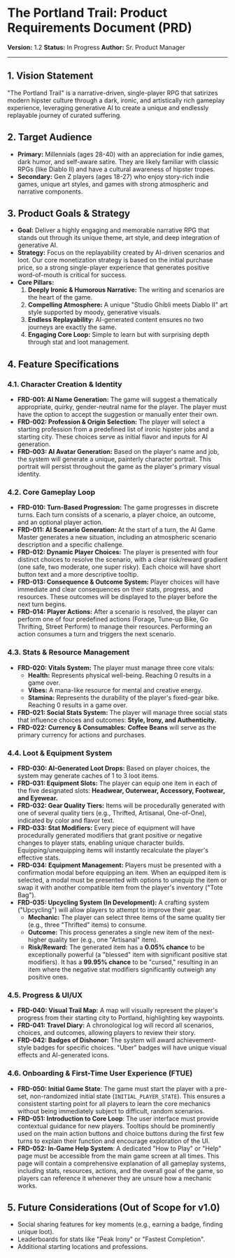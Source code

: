 # The Portland Trail: Product Requirements Document (PRD)

**Version:** 1.2
**Status:** In Progress
**Author:** Sr. Product Manager

---

## 1. Vision Statement

"The Portland Trail" is a narrative-driven, single-player RPG that satirizes modern hipster culture through a dark, ironic, and artistically rich gameplay experience, leveraging generative AI to create a unique and endlessly replayable journey of curated suffering.

## 2. Target Audience

-   **Primary:** Millennials (ages 28-40) with an appreciation for indie games, dark humor, and self-aware satire. They are likely familiar with classic RPGs (like Diablo II) and have a cultural awareness of hipster tropes.
-   **Secondary:** Gen Z players (ages 18-27) who enjoy story-rich indie games, unique art styles, and games with strong atmospheric and narrative components.

## 3. Product Goals & Strategy

-   **Goal:** Deliver a highly engaging and memorable narrative RPG that stands out through its unique theme, art style, and deep integration of generative AI.
-   **Strategy:** Focus on the replayability created by AI-driven scenarios and loot. Our core monetization strategy is based on the initial purchase price, so a strong single-player experience that generates positive word-of-mouth is critical for success.
-   **Core Pillars:**
    1.  **Deeply Ironic & Humorous Narrative:** The writing and scenarios are the heart of the game.
    2.  **Compelling Atmosphere:** A unique "Studio Ghibli meets Diablo II" art style supported by moody, generative visuals.
    3.  **Endless Replayability:** AI-generated content ensures no two journeys are exactly the same.
    4.  **Engaging Core Loop:** Simple to learn but with surprising depth through stat and loot management.

## 4. Feature Specifications

### 4.1. Character Creation & Identity

-   **FRD-001: AI Name Generation:** The game will suggest a thematically appropriate, quirky, gender-neutral name for the player. The player must have the option to accept the suggestion or manually enter their own.
-   **FRD-002: Profession & Origin Selection:** The player will select a starting profession from a predefined list of ironic hipster jobs and a starting city. These choices serve as initial flavor and inputs for AI generation.
-   **FRD-003: AI Avatar Generation:** Based on the player's name and job, the system will generate a unique, painterly character portrait. This portrait will persist throughout the game as the player's primary visual identity.

### 4.2. Core Gameplay Loop

-   **FRD-010: Turn-Based Progression:** The game progresses in discrete turns. Each turn consists of a scenario, a player choice, an outcome, and an optional player action.
-   **FRD-011: AI Scenario Generation:** At the start of a turn, the AI Game Master generates a new situation, including an atmospheric scenario description and a specific challenge.
-   **FRD-012: Dynamic Player Choices:** The player is presented with four distinct choices to resolve the scenario, with a clear risk/reward gradient (one safe, two moderate, one super risky). Each choice will have short button text and a more descriptive tooltip.
-   **FRD-013: Consequence & Outcome System:** Player choices will have immediate and clear consequences on their stats, progress, and resources. These outcomes will be displayed to the player before the next turn begins.
-   **FRD-014: Player Actions:** After a scenario is resolved, the player can perform one of four predefined actions (Forage, Tune-up Bike, Go Thrifting, Street Perform) to manage their resources. Performing an action consumes a turn and triggers the next scenario.

### 4.3. Stats & Resource Management

-   **FRD-020: Vitals System:** The player must manage three core vitals:
    -   **Health:** Represents physical well-being. Reaching 0 results in a game over.
    -   **Vibes:** A mana-like resource for mental and creative energy.
    -   **Stamina:** Represents the durability of the player's fixed-gear bike. Reaching 0 results in a game over.
-   **FRD-021: Social Stats System:** The player will manage three social stats that influence choices and outcomes: **Style, Irony, and Authenticity.**
-   **FRD-022: Currency & Consumables:** **Coffee Beans** will serve as the primary currency for actions and purchases.

### 4.4. Loot & Equipment System

-   **FRD-030: AI-Generated Loot Drops:** Based on player choices, the system may generate caches of 1 to 3 loot items.
-   **FRD-031: Equipment Slots:** The player can equip one item in each of the five designated slots: **Headwear, Outerwear, Accessory, Footwear, and Eyewear.**
-   **FRD-032: Gear Quality Tiers:** Items will be procedurally generated with one of several quality tiers (e.g., Thrifted, Artisanal, One-of-One), indicated by color and flavor text.
-   **FRD-033: Stat Modifiers:** Every piece of equipment will have procedurally generated modifiers that grant positive or negative changes to player stats, enabling unique character builds. Equipping/unequipping items will instantly recalculate the player's effective stats.
-   **FRD-034: Equipment Management:** Players must be presented with a confirmation modal before equipping an item. When an equipped item is selected, a modal must be presented with options to unequip the item or swap it with another compatible item from the player's inventory ("Tote Bag").
-   **FRD-035: Upcycling System (In Development):** A crafting system ("Upcycling") will allow players to attempt to improve their gear.
    -   **Mechanic:** The player can select three items of the same quality tier (e.g., three "Thrifted" items) to consume.
    -   **Outcome:** This process generates a single new item of the next-higher quality tier (e.g., one "Artisanal" item).
    -   **Risk/Reward:** The generated item has a **0.05% chance** to be exceptionally powerful (a "blessed" item with significant positive stat modifiers). It has a **99.95% chance** to be "cursed," resulting in an item where the negative stat modifiers significantly outweigh any positive ones.

### 4.5. Progress & UI/UX

-   **FRD-040: Visual Trail Map:** A map will visually represent the player's progress from their starting city to Portland, highlighting key waypoints.
-   **FRD-041: Travel Diary:** A chronological log will record all scenarios, choices, and outcomes, allowing players to review their story.
-   **FRD-042: Badges of Dishonor:** The system will award achievement-style badges for specific choices. "Uber" badges will have unique visual effects and AI-generated icons.

### 4.6. Onboarding & First-Time User Experience (FTUE)

-   **FRD-050: Initial Game State**: The game must start the player with a pre-set, non-randomized initial state (`INITIAL_PLAYER_STATE`). This ensures a consistent starting point for all players to learn the core mechanics without being immediately subject to difficult, random scenarios.
-   **FRD-051: Introduction to Core Loop**: The user interface must provide contextual guidance for new players. Tooltips should be prominently used on the main action buttons and choice buttons during the first few turns to explain their function and encourage exploration of the UI.
-   **FRD-052: In-Game Help System**: A dedicated "How to Play" or "Help" page must be accessible from the main game screen at all times. This page will contain a comprehensive explanation of all gameplay systems, including stats, resources, actions, and the overall goal of the game, so players can reference it whenever they are unsure how a mechanic works.

## 5. Future Considerations (Out of Scope for v1.0)

-   Social sharing features for key moments (e.g., earning a badge, finding unique loot).
-   Leaderboards for stats like "Peak Irony" or "Fastest Completion".
-   Additional starting locations and professions.
